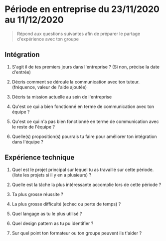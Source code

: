 # Période en entreprise du 23/11/2020 au 11/12/2020

> Répond aux questions suivantes afin de préparer le partage d'expérience avec ton groupe

## Intégration

1. S'agit il de tes premiers jours dans l'entreprise ? (Si non, précise la date d'entrée)

2. Décris comment se déroule la communication avec ton tuteur. (fréquence, valeur de l'aide ajoutée)

3. Décris ta mission actuelle au sein de l'entreprise

4. Qu'est ce qui a bien fonctionné en terme de communication avec ton équipe ?

5. Qu'est ce qui n'a pas bien fonctionné en terme de communication avec le reste de l'équipe ?

6. Quelle(s) proposition(s) pourrais tu faire pour améliorer ton intégration dans l'équipe ?

## Expérience technique

1. Quel est le projet principal sur lequel tu as travaillé sur cette période. (liste les projets si il y en a plusieurs) ?

2. Quelle est la tâche la plus intéressante accomplie lors de cette période ?

3. Ta plus grosse réussite ?

4. La plus grosse difficulté (echec ou perte de temps) ?

5. Quel langage as tu le plus utilisé ?

6. Quel design pattern as tu pu identifier ?

7. Sur quel point ton formateur ou ton groupe peuvent ils t'aider ?

